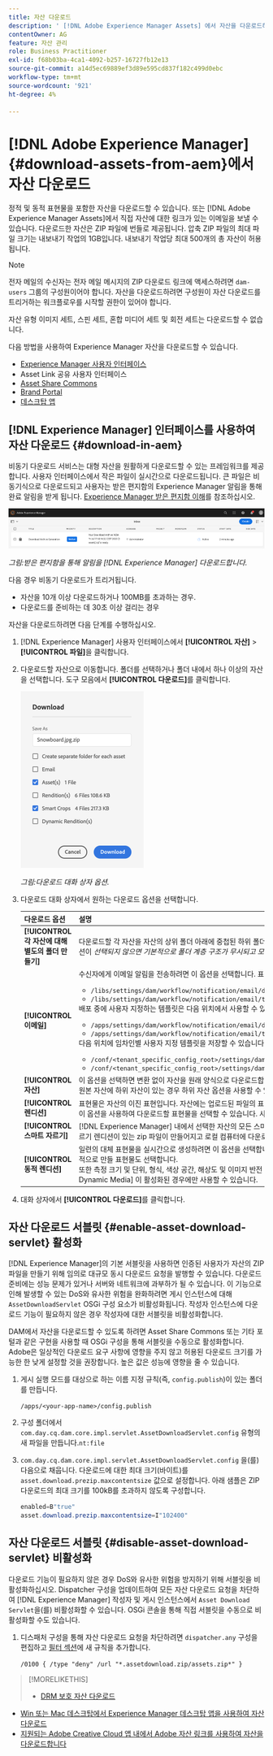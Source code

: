 ```yaml
---
title: 자산 다운로드
description: ' [!DNL Adobe Experience Manager Assets] 에서 자산을 다운로드하고 다운로드 기능을 활성화하거나 비활성화합니다.'
contentOwner: AG
feature: 자산 관리
role: Business Practitioner
exl-id: f68b03ba-4ca1-4092-b257-16727fb12e13
source-git-commit: a14d5ec69889ef3d89e595cd837f182c499d0ebc
workflow-type: tm+mt
source-wordcount: '921'
ht-degree: 4%

---
```


# [!DNL Adobe Experience Manager] {#download-assets-from-aem}에서 자산 다운로드

정적 및 동적 표현물을 포함한 자산을 다운로드할 수 있습니다. 또는 [!DNL Adobe Experience Manager Assets]에서 직접 자산에 대한 링크가 있는 이메일을 보낼 수 있습니다. 다운로드한 자산은 ZIP 파일에 번들로 제공됩니다. 압축 ZIP 파일의 최대 파일 크기는 내보내기 작업의 1GB입니다. 내보내기 작업당 최대 500개의 총 자산이 허용됩니다.

>[!NOTE]
>
>전자 메일의 수신자는 전자 메일 메시지의 ZIP 다운로드 링크에 액세스하려면 `dam-users` 그룹의 구성원이어야 합니다. 자산을 다운로드하려면 구성원이 자산 다운로드를 트리거하는 워크플로우를 시작할 권한이 있어야 합니다.

자산 유형 이미지 세트, 스핀 세트, 혼합 미디어 세트 및 회전 세트는 다운로드할 수 없습니다.

다음 방법을 사용하여 Experience Manager 자산을 다운로드할 수 있습니다.

* [Experience Manager 사용자 인터페이스](#download-in-aem)
* Asset Link 공유 사용자 인터페이스
* [Asset Share Commons](https://adobe-marketing-cloud.github.io/asset-share-commons/)
* [Brand Portal](https://experienceleague.adobe.com/docs/experience-manager-brand-portal/using/introduction/brand-portal.html)
* [데스크탑 앱](https://experienceleague.adobe.com/docs/experience-manager-desktop-app/using/using.html#download-assets)

## [!DNL Experience Manager] 인터페이스를 사용하여 자산 다운로드 {#download-in-aem}

비동기 다운로드 서비스는 대형 자산을 원활하게 다운로드할 수 있는 프레임워크를 제공합니다. 사용자 인터페이스에서 작은 파일이 실시간으로 다운로드됩니다. 큰 파일은 비동기식으로 다운로드되고 사용자는 받은 편지함의 Experience Manager 알림을 통해 완료 알림을 받게 됩니다. [Experience Manager 받은 편지함 이해](https://experienceleague.adobe.com/docs/experience-manager-cloud-service/sites/authoring/getting-started/inbox.html)를 참조하십시오.

![다운로드 알림](assets/download-notification.png)

*그림:받은 편지함을 통해 알림을  [!DNL Experience Manager] 다운로드합니다.*

다음 경우 비동기 다운로드가 트리거됩니다.

* 자산을 10개 이상 다운로드하거나 100MB를 초과하는 경우.
* 다운로드를 준비하는 데 30초 이상 걸리는 경우

자산을 다운로드하려면 다음 단계를 수행하십시오.

1. [!DNL Experience Manager] 사용자 인터페이스에서 **[!UICONTROL 자산]** > **[!UICONTROL 파일]**&#x200B;을 클릭합니다.
1. 다운로드할 자산으로 이동합니다. 폴더를 선택하거나 폴더 내에서 하나 이상의 자산을 선택합니다. 도구 모음에서 **[!UICONTROL 다운로드]**&#x200B;를 클릭합니다.

   ![다음에서 자산을 다운로드할 때 사용할 수 있는 옵션  [!DNL Experience Manager Assets]](/help/assets/assets/asset-download1.png)

   *그림:다운로드 대화 상자 옵션.*

1. 다운로드 대화 상자에서 원하는 다운로드 옵션을 선택합니다.

   | 다운로드 옵션 | 설명 |
   |---|---|
   | **[!UICONTROL 각 자산에 대해 별도의 폴더 만들기]** | 다운로드할 각 자산을 자산의 상위 폴더 아래에 중첩된 하위 폴더에 로컬 컴퓨터의 한 폴더로 포함하려면 이 옵션을 선택합니다. 이 옵션이 *선택되지 않으면 기본적으로 폴더 계층 구조가 무시되고 모든 자산이 로컬 컴퓨터의 한 폴더로 다운로드됩니다.* |
   | **[!UICONTROL 이메일]** | 수신자에게 이메일 알림을 전송하려면 이 옵션을 선택합니다. 표준 이메일 템플릿은 다음 위치에서 사용할 수 있습니다.<ul><li>`/libs/settings/dam/workflow/notification/email/downloadasset`.</li><li>`/libs/settings/dam/workflow/notification/email/transientworkflowcompleted`.</li></ul> 배포 중에 사용자 지정하는 템플릿은 다음 위치에서 사용할 수 있습니다. <ul><li>`/apps/settings/dam/workflow/notification/email/downloadasset`.</li><li>`/apps/settings/dam/workflow/notification/email/transientworkflowcompleted`.</li></ul>다음 위치에 임차인별 사용자 지정 템플릿을 저장할 수 있습니다.<ul><li>`/conf/<tenant_specific_config_root>/settings/dam/workflow/notification/email/downloadasset`.</li><li>`/conf/<tenant_specific_config_root>/settings/dam/workflow/notification/email/transientworkflowcompleted`.</li></ul> |
   | **[!UICONTROL 자산]** | 이 옵션을 선택하면 변환 없이 자산을 원래 양식으로 다운로드합니다.<br>원본 자산에 하위 자산이 있는 경우 하위 자산 옵션을 사용할 수 있습니다. |
   | **[!UICONTROL 렌디션]** | 표현물은 자산의 이진 표현입니다. 자산에는 업로드된 파일의 표현인 기본 표현이 있습니다. 레프리젠테이션들을 수 있어요 <br> 이 옵션을 사용하여 다운로드할 표현물을 선택할 수 있습니다. 사용 가능한 표현물은 선택한 자산에 따라 다릅니다. |
   | **[!UICONTROL 스마트 자르기]** | [!DNL Experience Manager] 내에서 선택한 자산의 모든 스마트 자르기 렌디션을 다운로드하려면 이 옵션을 선택합니다. 스마트 자르기 렌디션이 있는 zip 파일이 만들어지고 로컬 컴퓨터에 다운로드됩니다. |
   | **[!UICONTROL 동적 렌디션]** | 일련의 대체 표현물을 실시간으로 생성하려면 이 옵션을 선택합니다. 이 옵션을 선택하는 경우 [이미지 사전 설정](/help/assets/dynamic-media/image-presets.md) 목록에서 선택하여 동적으로 만들 표현물도 선택합니다. <br>또한 측정 크기 및 단위, 형식, 색상 공간, 해상도 및 이미지 반전 등의 선택적 이미지 수정자를 선택할 수 있습니다. 이 옵션은 [!DNL Dynamic Media] 이 활성화된 경우에만 사용할 수 있습니다. |

1. 대화 상자에서 **[!UICONTROL 다운로드]**&#x200B;를 클릭합니다.

## 자산 다운로드 서블릿 {#enable-asset-download-servlet} 활성화

[!DNL Experience Manager]의 기본 서블릿을 사용하면 인증된 사용자가 자산의 ZIP 파일을 만들기 위해 임의로 대규모 동시 다운로드 요청을 발행할 수 있습니다. 다운로드 준비에는 성능 문제가 있거나 서버와 네트워크에 과부하가 될 수 있습니다. 이 기능으로 인해 발생할 수 있는 DoS와 유사한 위험을 완화하려면 게시 인스턴스에 대해 `AssetDownloadServlet` OSGi 구성 요소가 비활성화됩니다. 작성자 인스턴스에 다운로드 기능이 필요하지 않은 경우 작성자에 대한 서블릿을 비활성화합니다.

DAM에서 자산을 다운로드할 수 있도록 하려면 Asset Share Commons 또는 기타 포털과 같은 구현을 사용할 때 OSGi 구성을 통해 서블릿을 수동으로 활성화합니다. Adobe은 일상적인 다운로드 요구 사항에 영향을 주지 않고 허용된 다운로드 크기를 가능한 한 낮게 설정할 것을 권장합니다. 높은 값은 성능에 영향을 줄 수 있습니다.

1. 게시 실행 모드를 대상으로 하는 이름 지정 규칙(즉, `config.publish`)이 있는 폴더를 만듭니다.

   `/apps/<your-app-name>/config.publish`

1. 구성 폴더에서 `com.day.cq.dam.core.impl.servlet.AssetDownloadServlet.config` 유형의 새 파일을 만듭니다.`nt:file`
1. `com.day.cq.dam.core.impl.servlet.AssetDownloadServlet.config` 을(를) 다음으로 채웁니다. 다운로드에 대한 최대 크기(바이트)를 `asset.download.prezip.maxcontentsize` 값으로 설정합니다. 아래 샘플은 ZIP 다운로드의 최대 크기를 100kB를 초과하지 않도록 구성합니다.

   ```java
   enabled=B"true"
   asset.download.prezip.maxcontentsize=I"102400"
   ```

## 자산 다운로드 서블릿 {#disable-asset-download-servlet} 비활성화

다운로드 기능이 필요하지 않은 경우 DoS와 유사한 위험을 방지하기 위해 서블릿을 비활성화하십시오. Dispatcher 구성을 업데이트하여 모든 자산 다운로드 요청을 차단하여 [!DNL Experience Manager] 작성자 및 게시 인스턴스에서 `Asset Download Servlet`을(를) 비활성화할 수 있습니다. OSGi 콘솔을 통해 직접 서블릿을 수동으로 비활성화할 수도 있습니다.

1. 디스패처 구성을 통해 자산 다운로드 요청을 차단하려면 `dispatcher.any` 구성을 편집하고 [필터 섹션](https://experienceleague.adobe.com/docs/experience-manager-dispatcher/using/configuring/dispatcher-configuration.html#configuring)에 새 규칙을 추가합니다.

   `/0100 { /type "deny" /url "*.assetdownload.zip/assets.zip*" }`

>[!MORELIKETHIS]
>
>* [DRM 보호 자산 다운로드](drm.md)
* [Win 또는 Mac 데스크탑에서 Experience Manager 데스크탑 앱을 사용하여 자산 다운로드](https://helpx.adobe.com/kr/experience-manager/desktop-app/aem-desktop-app.html)
* [지원되는 Adobe Creative Cloud 앱 내에서 Adobe 자산 링크를 사용하여 자산을 다운로드합니다](https://helpx.adobe.com/kr/enterprise/using/manage-assets-using-adobe-asset-link.html)

